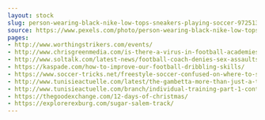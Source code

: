 ```yaml
---
layout: stock
slug: person-wearing-black-nike-low-tops-sneakers-playing-soccer-972513
source: https://www.pexels.com/photo/person-wearing-black-nike-low-tops-sneakers-playing-soccer-972513/
pages:
- http://www.worthingstrikers.com/events/
- http://www.chrisgreenmedia.com/is-there-a-virus-in-football-academies/
- http://www.soltalk.com/latest-news/football-coach-denies-sex-assaults-on-minors/
- https://kaspade.com/how-to-improve-our-football-dribbling-skills/
- https://www.soccer-tricks.net/freestyle-soccer-confused-on-where-to-start/
- http://www.tunisieactuelle.com/latest/the-gambetta-more-than-just-a-trick-soccer-tricks
- http://www.tunisieactuelle.com/branch/individual-training-part-1-control-orientated-soccer-tricks
- https://thegoodexchange.com/12-days-of-christmas/
- https://explorerexburg.com/sugar-salem-track/
---
```

